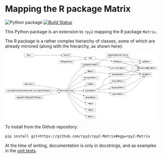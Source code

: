 # Mapping the R package Matrix

![Python package](https://github.com/rpy2/rpy2-Matrix/workflows/Python%20package/badge.svg)
[![Build Status](https://travis-ci.com/rpy2/rpy2-Matrix.svg?branch=master)](https://travis-ci.com/rpy2/rpy2-Matrix)

This Python package is an extension to `rpy2` mapping the R package `Matrix`.

The R package is a rather complex hierarchy of classes, some of which are already mirrored (along with the hierarchy, as shown here):

![](inheritance.png)

To install from the Github repository:

```bash
pip install git+https://github.com/rpy2/rpy2-Matrix#egg=rpy2-Matrix
```

At the time of writing, documentation is only in docstrings, and as examples in the [unit tests](rpy2_Matrix/tests).
